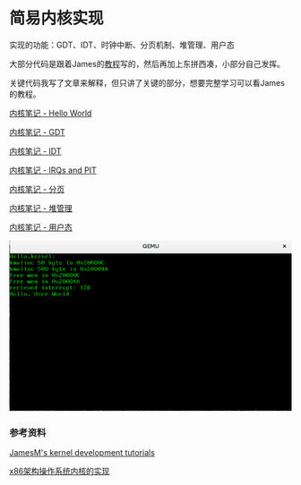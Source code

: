 
# 简易内核实现


实现的功能：GDT、IDT、时钟中断、分页机制、堆管理、用户态

大部分代码是跟着James的[教程](http://www.jamesmolloy.co.uk/)写的，然后再加上东拼西凑，小部分自己发挥。


关键代码我写了文章来解释，但只讲了关键的部分，想要完整学习可以看James的教程。

[内核笔记 - Hello World](https://zero-day.cn/2020/02/25/kernel-1/)

[内核笔记 - GDT](https://zero-day.cn/2020/02/27/kernel-gdt/)

[内核笔记 - IDT](https://zero-day.cn/2020/02/28/kernel-idt/)

[内核笔记 - IRQs and PIT](https://zero-day.cn/2020/03/04/kernel-irqs-pit/)

[内核笔记 - 分页](https://zero-day.cn/2020/03/09/kernel-paging/)

[内核笔记 - 堆管理](https://zero-day.cn/2020/03/12/kernel-heap/)

[内核笔记 - 用户态](https://zero-day.cn/2020/03/12/kernel-user-mod/)


![](/image/kernel.png)


### 参考资料
[JamesM's kernel development tutorials](http://www.jamesmolloy.co.uk/)

[x86架构操作系统内核的实现](http://wiki.0xffffff.org/)
